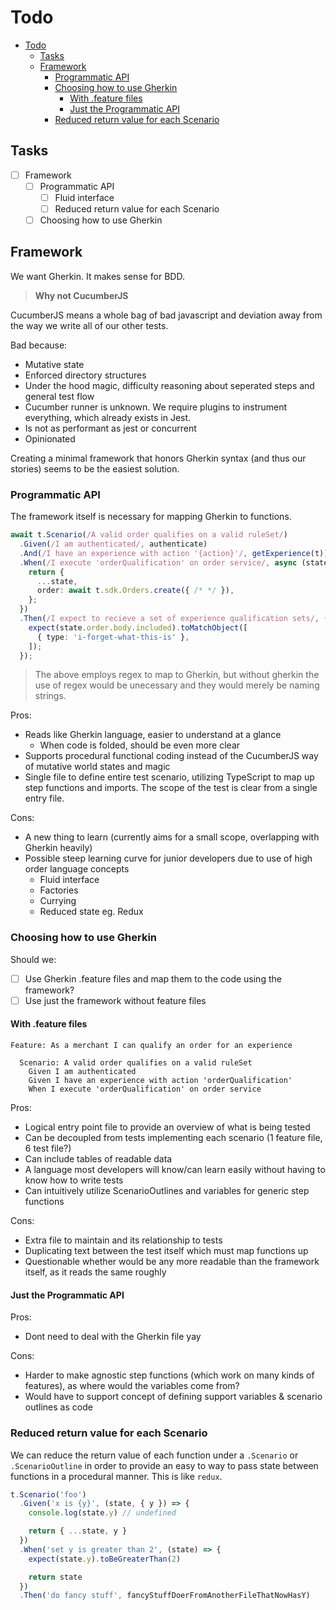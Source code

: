 # Todo

- [Todo](#todo)
  - [Tasks](#tasks)
  - [Framework](#framework)
    - [Programmatic API](#programmatic-api)
    - [Choosing how to use Gherkin](#choosing-how-to-use-gherkin)
      - [With .feature files](#with-feature-files)
      - [Just the Programmatic API](#just-the-programmatic-api)
    - [Reduced return value for each Scenario](#reduced-return-value-for-each-scenario)

## Tasks

- [ ] Framework
    - [ ] Programmatic API
        - [ ] Fluid interface
        - [ ] Reduced return value for each Scenario
    - [ ] Choosing how to use Gherkin

## Framework

We want Gherkin. It makes sense for BDD.

> **Why not CucumberJS**

CucumberJS means a whole bag of bad javascript and deviation away from the way we write all of our other tests.

Bad because:
- Mutative state
- Enforced directory structures
- Under the hood magic, difficulty reasoning about seperated steps and general test flow
- Cucumber runner is unknown. We require plugins to instrument everything, which already exists in Jest.
- Is not as performant as jest or concurrent
- Opinionated

Creating a minimal framework that honors Gherkin syntax (and thus our stories) seems to be the easiest solution.

### Programmatic API

The framework itself is necessary for mapping Gherkin to functions.

```ts
await t.Scenario(/A valid order qualifies on a valid ruleSet/)
  .Given(/I am authenticated/, authenticate)
  .And(/I have an experience with action '{action}'/, getExperience(t))
  .When(/I execute 'orderQualification' on order service/, async (state) => {
    return {
      ...state,
      order: await t.sdk.Orders.create({ /* */ }),
    };
  })
  .Then(/I expect to recieve a set of experience qualification sets/, () => {
    expect(state.order.body.included).toMatchObject([
      { type: 'i-forget-what-this-is' },
    ]);
  });
```

> The above employs regex to map to Gherkin, but without gherkin the use of regex would be unecessary and they would merely be naming strings.

Pros:
- Reads like Gherkin language, easier to understand at a glance
    - When code is folded, should be even more clear
- Supports procedural functional coding instead of the CucumberJS way of mutative world states and magic
- Single file to define entire test scenario, utilizing TypeScript to map up step functions and imports. The scope of the test is clear from a single entry file.

Cons:
- A new thing to learn (currently aims for a small scope, overlapping with Gherkin heavily)
- Possible steep learning curve for junior developers due to use of high order language concepts
  - Fluid interface
  - Factories
  - Currying
  - Reduced state eg. Redux

### Choosing how to use Gherkin

Should we:
- [ ] Use Gherkin .feature files and map them to the code using the framework?
- [ ] Use just the framework without feature files

#### With .feature files

```feature
Feature: As a merchant I can qualify an order for an experience

  Scenario: A valid order qualifies on a valid ruleSet
    Given I am authenticated
    Given I have an experience with action 'orderQualification'
    When I execute 'orderQualification' on order service
```


Pros:
- Logical entry point file to provide an overview of what is being tested
- Can be decoupled from tests implementing each scenario (1 feature file, 6 test file?)
- Can include tables of readable data
- A language most developers will know/can learn easily without having to know how to write tests
- Can intuitively utilize ScenarioOutlines and variables for generic step functions

Cons:
- Extra file to maintain and its relationship to tests
- Duplicating text between the test itself which must map functions up
- Questionable whether would be any more readable than the framework itself, as it reads the same roughly

#### Just the Programmatic API

Pros:
- Dont need to deal with the Gherkin file yay

Cons:
- Harder to make agnostic step functions (which work on many kinds of features), as where would the variables come from?
- Would have to support concept of defining support variables & scenario outlines as code

### Reduced return value for each Scenario

We can reduce the return value of each function under a `.Scenario` or `.ScenarioOutline` in order to provide an easy to way to pass state between functions in a procedural manner. This is like `redux`.

```ts
t.Scenario('foo')
  .Given('x is {y}', (state, { y }) => {
    console.log(state.y) // undefined

    return { ...state, y }
  })
  .When('set y is greater than 2', (state) => {
    expect(state.y).toBeGreaterThan(2)

    return state
  })
  .Then('do fancy stuff', fancyStuffDoerFromAnotherFileThatNowHasY)
```
